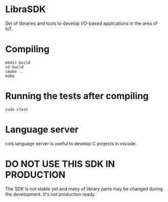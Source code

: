 # LibraSDK

Set of libraries and tools to develop I/O-based applications in the area of IoT.

# Compiling
```
mkdir build
cd build
cmake ..
make
```
# Running the tests after compiling
```
sudo ctest
```
# Language server
ccls language server is useful to develop C projects in vscode.

# DO NOT USE THIS SDK IN PRODUCTION
The SDK is not stable yet and many of library parts may be changed during the development. It's not production ready.